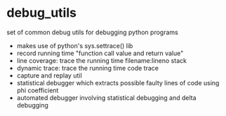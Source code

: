 # debug_utils
set of common debug utils for debugging python programs
- makes use of python's sys.settrace() lib
- record running time "function call value and return value"
- line coverage: trace the running time filename:lineno stack
- dynamic trace: trace the running time code trace
- capture and replay util
- statistical debugger which extracts possible faulty lines of code using phi coefficient
- automated debugger involving statistical debugging and delta debugging
